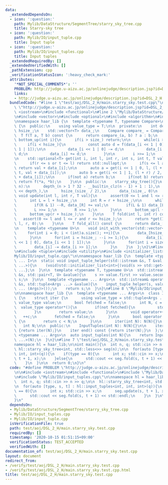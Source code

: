```yaml
---
data:
  _extendedDependsOn:
  - icon: ':question:'
    path: Mylib/DataStructure/SegmentTree/starry_sky_tree.cpp
    title: Starry-sky tree
  - icon: ':question:'
    path: Mylib/IO/input_tuple.cpp
    title: Input tuple
  - icon: ':question:'
    path: Mylib/IO/input_tuples.cpp
    title: Input tuples
  _extendedRequiredBy: []
  _extendedVerifiedWith: []
  _pathExtension: cpp
  _verificationStatusIcon: ':heavy_check_mark:'
  attributes:
    '*NOT_SPECIAL_COMMENTS*': ''
    PROBLEM: http://judge.u-aizu.ac.jp/onlinejudge/description.jsp?id=DSL_2_H
    links:
    - http://judge.u-aizu.ac.jp/onlinejudge/description.jsp?id=DSL_2_H
  bundledCode: "#line 1 \"test/aoj/DSL_2_H/main.starry_sky.test.cpp\"\n#define PROBLEM\
    \ \"http://judge.u-aizu.ac.jp/onlinejudge/description.jsp?id=DSL_2_H\"\n\n#include\
    \ <iostream>\n#include <functional>\n#line 2 \"Mylib/DataStructure/SegmentTree/starry_sky_tree.cpp\"\
    \n#include <vector>\n#include <optional>\n#include <algorithm>\n#include <cassert>\n\
    \nnamespace haar_lib {\n  template <typename T, typename Compare>\n  class starry_sky_tree\
    \ {\n  public:\n    using value_type = T;\n\n  private:\n    int depth_, size_,\
    \ hsize_;\n    std::vector<T> data_;\n    Compare compare_ = Compare();\n\n  \
    \  T f(T a, T b) const {\n      return compare_(a, b) ? a : b;\n    }\n\n    void\
    \ bottom_up(int i){\n      if(i > size_) return;\n\n      while(i >= 1){\n   \
    \     if(i < hsize_){\n          const auto d = f(data_[i << 1 | 0], data_[i <<\
    \ 1 | 1]);\n\n          data_[i << 1 | 0] -= d;\n          data_[i << 1 | 1] -=\
    \ d;\n          data_[i] += d;\n        }\n\n        i >>= 1;\n      }\n    }\n\
    \n    std::optional<T> get(int i, int l, int r, int s, int t, T val) const {\n\
    \      if(r <= s or t <= l) return std::nullopt;\n      if(s <= l and r <= t)\
    \ return val + data_[i];\n\n      auto a = get(i << 1 | 0, l, (l + r) / 2, s,\
    \ t, val + data_[i]);\n      auto b = get(i << 1 | 1, (l + r) / 2, r, s, t, val\
    \ + data_[i]);\n\n      if(not a) return b;\n      if(not b) return a;\n     \
    \ return f(*a, *b);\n    }\n\n  public:\n    starry_sky_tree(){}\n    starry_sky_tree(int\
    \ n):\n      depth_(n > 1 ? 32 - __builtin_clz(n - 1) + 1 : 1),\n      size_(1\
    \ << depth_),\n      hsize_(size_ / 2),\n      data_(size_, 0)\n    {}\n\n   \
    \ void update(int l, int r, T val){\n      assert(0 <= l and l <= r and r <= hsize_);\n\
    \      int L = l + hsize_;\n      int R = r + hsize_;\n\n      while(L < R){\n\
    \        if(R & 1) --R, data_[R] += val;\n        if(L & 1) data_[L] += val, ++L;\n\
    \        L >>= 1;\n        R >>= 1;\n      }\n\n      bottom_up(l + hsize_);\n\
    \      bottom_up(r + hsize_);\n    }\n\n    T fold(int l, int r) const {\n   \
    \   assert(0 <= l and l <= r and r <= hsize_);\n      return *get(1, 0, hsize_,\
    \ l, r, 0);\n    }\n\n    T fold_all() const {\n      return data_[1];\n    }\n\
    \n    template <typename U>\n    void init_with_vector(std::vector<U> &a){\n \
    \     for(int i = 0; i < (int)a.size(); ++i){\n        data_[hsize_ + i] = a[i];\n\
    \      }\n\n      for(int i = hsize_; --i >= 1;){\n        data_[i] = f(data_[i\
    \ << 1 | 0], data_[i << 1 | 1]);\n      }\n\n      for(int i = size_; --i > 1;){\n\
    \        data_[i] -= data_[i >> 1];\n      }\n    }\n  };\n}\n#line 4 \"Mylib/IO/input_tuples.cpp\"\
    \n#include <tuple>\n#include <utility>\n#include <initializer_list>\n#line 6 \"\
    Mylib/IO/input_tuple.cpp\"\n\nnamespace haar_lib {\n  template <typename T, size_t\
    \ ... I>\n  static void input_tuple_helper(std::istream &s, T &val, std::index_sequence<I\
    \ ...>){\n    (void)std::initializer_list<int>{(void(s >> std::get<I>(val)), 0)\
    \ ...};\n  }\n\n  template <typename T, typename U>\n  std::istream& operator>>(std::istream\
    \ &s, std::pair<T, U> &value){\n    s >> value.first >> value.second;\n    return\
    \ s;\n  }\n\n  template <typename ... Args>\n  std::istream& operator>>(std::istream\
    \ &s, std::tuple<Args ...> &value){\n    input_tuple_helper(s, value, std::make_index_sequence<sizeof\
    \ ... (Args)>());\n    return s;\n  }\n}\n#line 8 \"Mylib/IO/input_tuples.cpp\"\
    \n\nnamespace haar_lib {\n  template <typename ... Args>\n  class InputTuples\
    \ {\n    struct iter {\n      using value_type = std::tuple<Args ...>;\n     \
    \ value_type value;\n      bool fetched = false;\n      int N, c = 0;\n\n    \
    \  value_type operator*(){\n        if(not fetched){\n          std::cin >> value;\n\
    \        }\n        return value;\n      }\n\n      void operator++(){\n     \
    \   ++c;\n        fetched = false;\n      }\n\n      bool operator!=(iter &) const\
    \ {\n        return c < N;\n      }\n\n      iter(int N): N(N){}\n    };\n\n \
    \   int N;\n\n  public:\n    InputTuples(int N): N(N){}\n\n    iter begin() const\
    \ {return iter(N);}\n    iter end() const {return iter(N);}\n  };\n\n  template\
    \ <typename ... Args>\n  auto input_tuples(int N){\n    return InputTuples<Args\
    \ ...>(N);\n  }\n}\n#line 7 \"test/aoj/DSL_2_H/main.starry_sky.test.cpp\"\n\n\
    namespace hl = haar_lib;\n\nint main(){\n  int n, q; std::cin >> n >> q;\n\n \
    \ hl::starry_sky_tree<int, std::less<>> seg(n);\n\n  for(auto [type, s, t] : hl::input_tuples<int,\
    \ int, int>(q)){\n    if(type == 0){\n      int x; std::cin >> x;\n      seg.update(s,\
    \ t + 1, x);\n    }else{\n      std::cout << seg.fold(s, t + 1) << std::endl;\n\
    \    }\n  }\n\n  return 0;\n}\n"
  code: "#define PROBLEM \"http://judge.u-aizu.ac.jp/onlinejudge/description.jsp?id=DSL_2_H\"\
    \n\n#include <iostream>\n#include <functional>\n#include \"Mylib/DataStructure/SegmentTree/starry_sky_tree.cpp\"\
    \n#include \"Mylib/IO/input_tuples.cpp\"\n\nnamespace hl = haar_lib;\n\nint main(){\n\
    \  int n, q; std::cin >> n >> q;\n\n  hl::starry_sky_tree<int, std::less<>> seg(n);\n\
    \n  for(auto [type, s, t] : hl::input_tuples<int, int, int>(q)){\n    if(type\
    \ == 0){\n      int x; std::cin >> x;\n      seg.update(s, t + 1, x);\n    }else{\n\
    \      std::cout << seg.fold(s, t + 1) << std::endl;\n    }\n  }\n\n  return 0;\n\
    }\n"
  dependsOn:
  - Mylib/DataStructure/SegmentTree/starry_sky_tree.cpp
  - Mylib/IO/input_tuples.cpp
  - Mylib/IO/input_tuple.cpp
  isVerificationFile: true
  path: test/aoj/DSL_2_H/main.starry_sky.test.cpp
  requiredBy: []
  timestamp: '2020-10-15 01:51:15+09:00'
  verificationStatus: TEST_ACCEPTED
  verifiedWith: []
documentation_of: test/aoj/DSL_2_H/main.starry_sky.test.cpp
layout: document
redirect_from:
- /verify/test/aoj/DSL_2_H/main.starry_sky.test.cpp
- /verify/test/aoj/DSL_2_H/main.starry_sky.test.cpp.html
title: test/aoj/DSL_2_H/main.starry_sky.test.cpp
---
```

